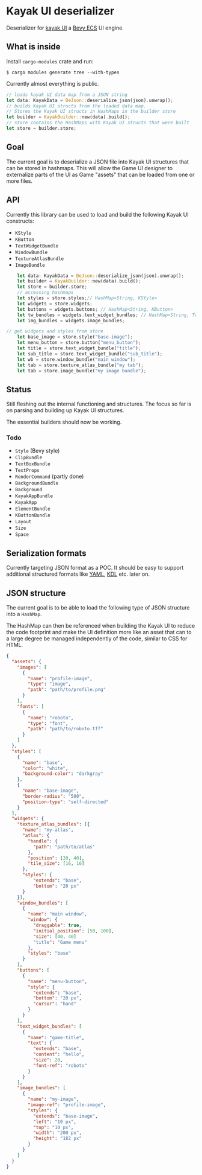 # Kayak UI deserializer

Deserializer for [kayak UI](https://github.com/StarArawn/kayak_ui) a [Bevy ECS](https://bevyengine.org/) UI engine.

## What is inside

Install `cargo-modules` crate and run:

`$ cargo modules generate tree --with-types`

Currently almost everything is public.

```rust
// loads kayak UI data map from a JSON string
let data: KayakData = DeJson::deserialize_json(json).unwrap();
// builds Kayak UI structs from the loaded data map.
// Stores the Kayak UI structs in HashMaps in the builder store
let builder = KayakBuilder::new(data).build();
// store contains the HashMaps with Kayak UI structs that were built
let store = builder.store;
```

## Goal

The current goal is to deserialize a JSON file into Kayak UI structures that can be stored in hashmaps. This will allow the Game UI designer to externalize parts of the UI as Game "assets" that can be loaded from one or more files.

## API

Currently this library can be used to load and build the following Kayak UI constructs:

- `KStyle`
- `KButton`
- `TextWidgetBundle`
- `WindowBundle`
- `TextureAtlasBundle`
- `ImageBundle`

```rust
    let data: KayakData = DeJson::deserialize_json(json).unwrap();
    let builder = KayakBuilder::new(data).build();
    let store = builder.store;
    // accessing hashmaps
    let styles = store.styles;// HashMap<String, KStyle>
    let widgets = store.widgets;
    let buttons = widgets.buttons; // HashMap<String, KButton>
    let tw_bundles = widgets.text_widget_bundles; // HashMap<String, TextWidgetBundle>
    let img_bundles = widgets.image_bundles;

// get widgets and styles from store
    let base_image = store.style("base-image");
    let menu_button = store.button("menu_button");
    let title = store.text_widget_bundle("title");
    let sub_title = store.text_widget_bundle("sub_title");
    let wb = store.window_bundle("main window");
    let tab = store.texture_atlas_bundle("my tab");
    let tab = store.image_bundle("my image bundle");
```

## Status

Still fleshing out the internal functioning and structures. The focus so far is on parsing and building up Kayak UI structures.

The essential builders should now be working.

### Todo

- `Style` (Bevy style)
- `ClipBundle`
- `TextBoxBundle`
- `TextProps`
- `RenderCommand` (partly done)
- `BackgroundBundle`
- `Background`
- `KayakAppBundle`
- `KayakApp`
- `ElementBundle`
- `KButtonBundle`
- `Layout`
- `Size`
- `Space`

## Serialization formats

Currently targeting JSON format as a POC. It should be easy to support additional structured formats like [YAML](https://yaml.org/), [KDL](https://kdl.dev/) etc. later on.

## JSON structure

The current goal is to be able to load the following type of JSON structure into a `HashMap`.

The HashMap can then be referenced when building the Kayak UI to reduce the code footprint and make the UI definition more like an asset that can to a large degree be managed independently of the code, similar to CSS for HTML.

```json
{
  "assets": {
    "images": [
      {
        "name": "profile-image",
        "type": "image",
        "path": "path/to/profile.png"
      }
    ],
    "fonts": [
      {
        "name": "roboto",
        "type": "font",
        "path": "path/to/roboto.tff"
      }
    ]
  },
  "styles": [
    {
      "name": "base",
      "color": "white",
      "background-color": "darkgray"
    },
    {
      "name": "base-image",
      "border-radius": "500",
      "position-type": "self-directed"
    }
  ],
  "widgets": {
    "texture_atlas_bundles": [{
      "name": "my-atlas",
      "atlas": {
        "handle": {
          "path": "path/to/atlas"
        },
        "position": [20, 40],
        "tile_size": [16, 16]
      },
      "styles": {
          "extends": "base",
          "bottom": "20 px"
      }
    }],
    "window_bundles": [
      {
        "name": "main window",
        "window": {
          "draggable": true,
          "initial_position": [50, 100],
          "size": [40, 40]
          "title": "Game menu"
        },
        "styles": "base"
      }
    ],
    "buttons": [
      {
        "name": "menu-button",
        "style": {
          "extends": "base",
          "bottom": "20 px",
          "cursor": "hand"
        }
      }
    ],
    "text_widget_bundles": [
      {
        "name": "game-title",
        "text": {
          "extends": "base",
          "content": "hello",
          "size": 20,
          "font-ref": "roboto"
        }
      }
    ],
    "image_bundles": [
      {
        "name": "my-image",
        "image-ref": "profile-image",
        "styles": {
          "extends": "base-image",
          "left": "10 px",
          "top": "10 px",
          "width": "200 px",
          "height": "182 px"
        }
      }
    ]
  }
}
```
